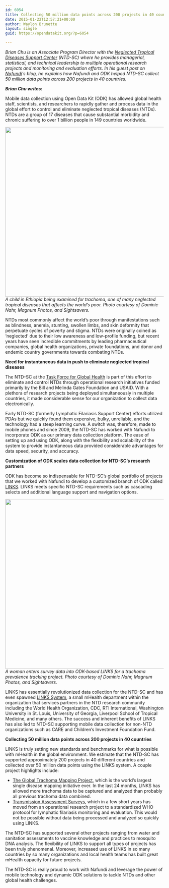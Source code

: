 ```yaml
---
id: 6054
title: Collecting 50 million data points across 200 projects in 40 countries
date: 2015-01-22T12:57:21+00:00
author: Waylon Brunette
layout: single
guid: https://opendatakit.org/?p=6054

---
```

_Brian Chu is an Associate Program Director with the [Neglected Tropical Diseases Support Center](http://www.ntdsupport.org) (NTD-SC) where he provides managerial, statistical, and technical leadership to multiple operational research projects and monitoring and evaluation efforts. In his guest post on [Nafundi](http://nafundi.com/blog)‘s blog, he explains how Nafundi and ODK helped NTD-SC collect 50 million data points across 200 projects in 40 countries._

**_Brian Chu writes:_**

Mobile data collection using Open Data Kit (ODK) has allowed global health staff, scientists, and researchers to rapidly gather and process data in the global effort to control and eliminate neglected tropical diseases (NTDs). NTDs are a group of 17 diseases that cause substantial morbidity and chronic suffering to over 1 billion people in 149 countries worldwide.

<img src="/assets/wp-content/uploads/2015/01/taskforce-exam.jpg" width="538" />_A child in Ethiopia being examined for trachoma, one of many neglected tropical diseases that affects the world’s poor. Photo courtesy of Dominic Nahr, Magnum Photos, and Sightsavers._

NTDs most commonly affect the world’s poor through manifestations such as blindness, anemia, stunting, swollen limbs, and skin deformity that perpetuate cycles of poverty and stigma. NTDs were originally coined as ‘neglected’ due to their low awareness and low-profile funding, but recent years have seen incredible commitments by leading pharmaceutical companies, global health organizations, private foundations, and donor and endemic country governments towards combating NTDs.

**Need for instantaneous data in push to eliminate neglected tropical diseases**

The NTD-SC at the [Task Force for Global Health](http://taskforce.org) is part of this effort to eliminate and control NTDs through operational research initiatives funded primarily by the Bill and Melinda Gates Foundation and USAID. With a plethora of research projects being deployed simultaneously in multiple countries, it made considerable sense for our organization to collect data electronically.

Early NTD-SC (formerly Lymphatic Filariasis Support Center) efforts utilized PDAs but we quickly found them expensive, bulky, unreliable, and the technology had a steep learning curve. A switch was, therefore, made to mobile phones and since 2009, the NTD-SC has worked with Nafundi to incorporate ODK as our primary data collection platform. The ease of setting up and using ODK, along with the flexibility and scalability of the system to provide instantaneous data provided considerable advantages for data speed, security, and accuracy.

**Customization of ODK scales data collection for NTD-SC’s research partners**

ODK has become so indispensable for NTD-SC’s global portfolio of projects that we worked with Nafundi to develop a customized branch of ODK called [LINKS](http://www.plosntds.org/article/info%3Adoi%2F10.1371%2Fjournal.pntd.0002654). LINKS meets specific NTD-SC requirements such as cascading selects and additional language support and navigation options.

<img src="/assets/wp-content/uploads/2015/01/taskforce-entry.jpg" width="538" />_A woman enters survey data into ODK-based LINKS for a trachoma prevalence tracking project. Photo courtesy of Dominic Nahr, Magnum Photos, and Sightsavers._

LINKS has essentially revolutionized data collection for the NTD-SC and has even spawned [LINKS System](http://linkssytem.org), a small mHealth department within the organization that services partners in the NTD research community including the World Health Organization, CDC, RTI International, Washington University in St. Louis, University of Georgia, Liverpool School of Tropical Medicine, and many others. The success and inherent benefits of LINKS has also led to NTD-SC supporting mobile data collection for non-NTD organizations such as CARE and Children’s Investment Foundation Fund.

**Collecting 50 million data points across 200 projects in 40 countries**

LINKS is truly setting new standards and benchmarks for what is possible with mHealth in the global environment. We estimate that the NTD-SC has supported approximately 200 projects in 40 different countries and collected over 50 million data points using the LINKS system. A couple project highlights include:

  * [The Global Trachoma Mapping Project](http://www.sightsavers.net/our_work/how_we_work/partnership/18687.html), which is the world’s largest single disease mapping initiative ever. In the last 24 months, LINKS has allowed more trachoma data to be captured and analyzed than probably all previous trachoma data combined.
  * [Transmission Assessment Surveys](http://apps.who.int/iris/bitstream/10665/77690/1/WHO_HTM_NTD_PCT_2012_9_eng.pdf), which in a few short years has moved from an operational research project to a standardized WHO protocol for lymphatic filariasis monitoring and evaluation. This would not be possible without data being processed and analyzed so quickly using LINKS.

The NTD-SC has supported several other projects ranging from water and sanitation assessments to vaccine knowledge and practices to mosquito DNA analysis. The flexibility of LINKS to support all types of projects has been truly phenomenal. Moreover, increased use of LINKS in so many countries by so many organizations and local health teams has built great mHealth capacity for future projects.

The NTD-SC is really proud to work with Nafundi and leverage the power of mobile technology and dynamic ODK solutions to tackle NTDs and other global health challenges.
